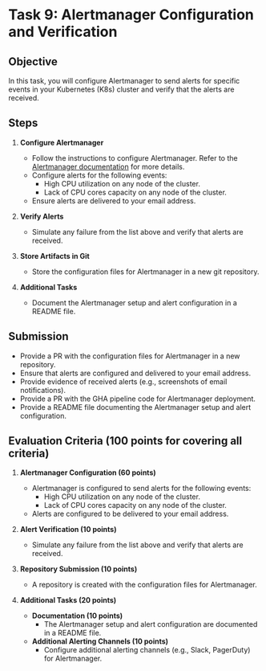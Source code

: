 # Task 9: Alertmanager Configuration and Verification

## Objective

In this task, you will configure Alertmanager to send alerts for specific events in your Kubernetes (K8s) cluster and verify that the alerts are received.

## Steps

1. **Configure Alertmanager**

   - Follow the instructions to configure Alertmanager. Refer to the [Alertmanager documentation](https://prometheus.io/docs/alerting/latest/alertmanager/) for more details.
   - Configure alerts for the following events:
     - High CPU utilization on any node of the cluster.
     - Lack of CPU cores capacity on any node of the cluster.
   - Ensure alerts are delivered to your email address.

2. **Verify Alerts**

   - Simulate any failure from the list above and verify that alerts are received.

3. **Store Artifacts in Git**

   - Store the configuration files for Alertmanager in a new git repository.

4. **Additional Tasks**
   - Document the Alertmanager setup and alert configuration in a README file.

## Submission

- Provide a PR with the configuration files for Alertmanager in a new repository.
- Ensure that alerts are configured and delivered to your email address.
- Provide evidence of received alerts (e.g., screenshots of email notifications).
- Provide a PR with the GHA pipeline code for Alertmanager deployment.
- Provide a README file documenting the Alertmanager setup and alert configuration.

## Evaluation Criteria (100 points for covering all criteria)

1. **Alertmanager Configuration (60 points)**

   - Alertmanager is configured to send alerts for the following events:
     - High CPU utilization on any node of the cluster.
     - Lack of CPU cores capacity on any node of the cluster.
   - Alerts are configured to be delivered to your email address.

2. **Alert Verification (10 points)**

   - Simulate any failure from the list above and verify that alerts are received.

3. **Repository Submission (10 points)**

   - A repository is created with the configuration files for Alertmanager.

4. **Additional Tasks (20 points)**
   - **Documentation (10 points)**
     - The Alertmanager setup and alert configuration are documented in a README file.
   - **Additional Alerting Channels (10 points)**
     - Configure additional alerting channels (e.g., Slack, PagerDuty) for Alertmanager.
